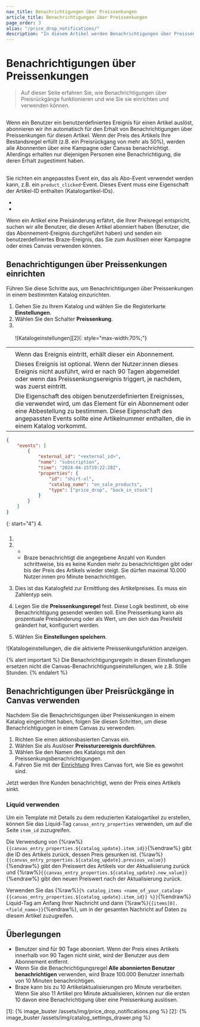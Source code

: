 ```yaml
---
nav_title: Benachrichtigungen über Preissenkungen
article_title: Benachrichtigungen über Preissenkungen
page_order: 3
alias: "/price_drop_notifications/"
description: "In diesem Artikel werden Benachrichtigungen über Preissenkungen in Braze-Katalogen erläutert."
---
```


# Benachrichtigungen über Preissenkungen

> Auf dieser Seite erfahren Sie, wie Benachrichtigungen über Preisrückgänge funktionieren und wie Sie sie einrichten und verwenden können. 

## 

Wenn ein Benutzer ein benutzerdefiniertes Ereignis für einen Artikel auslöst, abonnieren wir ihn automatisch für den Erhalt von Benachrichtigungen über Preissenkungen für diesen Artikel. Wenn der Preis des Artikels Ihre Bestandsregel erfüllt (z.B. ein Preisrückgang von mehr als 50%), werden alle Abonnenten über eine Kampagne oder Canvas benachrichtigt. Allerdings erhalten nur diejenigen Personen eine Benachrichtigung, die deren Erhalt zugestimmt haben. 

## 

Sie richten ein angepasstes Event ein, das als Abo-Event verwendet werden kann, z.B. ein `product_clicked`-Event. Dieses Event muss eine Eigenschaft der Artikel-ID enthalten (Katalogartikel-IDs).   



- 
- 

 Wenn ein Artikel eine Preisänderung erfährt, die Ihrer Preisregel entspricht, suchen wir alle Benutzer, die diesen Artikel abonniert haben (Benutzer, die das Abonnement-Ereignis durchgeführt haben) und senden ein benutzerdefiniertes Braze-Ereignis, das Sie zum Auslösen einer Kampagne oder eines Canvas verwenden können. 



## Benachrichtigungen über Preissenkungen einrichten

Führen Sie diese Schritte aus, um Benachrichtigungen über Preissenkungen in einem bestimmten Katalog einzurichten.

1. Gehen Sie zu Ihrem Katalog und wählen Sie die Registerkarte **Einstellungen**.
2. Wählen Sie den Schalter **Preissenkung**.
3.  <br><br> ![Katalogeinstellungen][2]{: style="max-width:70%;"}

|  |  |
| --- | --- |
|  |  |
|  |  Wenn das Ereignis eintritt, erhält dieser ein Abonnement. |
|  |  Dieses Ereignis ist optional. Wenn der Nutzer:innen dieses Ereignis nicht ausführt, wird er nach 90 Tagen abgemeldet oder wenn das Preissenkungsereignis triggert, je nachdem, was zuerst eintritt. |
|  | Die Eigenschaft des obigen benutzerdefinierten Ereignisses, die verwendet wird, um das Element für ein Abonnement oder eine Abbestellung zu bestimmen. Diese Eigenschaft des angepassten Events sollte eine Artikelnummer enthalten, die in einem Katalog vorkommt.  |




```json
{
    "events": [
        {
            "external_id": "<external_id>",
            "name": "subscription",
            "time": "2024-04-15T19:22:28Z",
            "properties": {
                "id": "shirt-xl",
                "catalog_name": "on_sale_products",
                "type": ["price_drop", "back_in_stock"]
            }
        }
    ]
}
```

{: start="4"}
4\. 

### 

1.  
2. <br>

    -  
    -   Braze benachrichtigt die angegebene Anzahl von Kunden schrittweise, bis es keine Kunden mehr zu benachrichtigen gibt oder bis der Preis des Artikels wieder steigt. Sie dürfen maximal 10.000 Nutzer:innen pro Minute benachrichtigen.<br>

2.  Dies ist das Katalogfeld zur Ermittlung des Artikelpreises. Es muss ein Zahlentyp sein.
3. Legen Sie die **Preissenkungsregel** fest. Diese Logik bestimmt, ob eine Benachrichtigung gesendet werden soll. Eine Preissenkung kann als prozentuale Preisänderung oder als Wert, um den sich das Preisfeld geändert hat, konfiguriert werden.
4. Wählen Sie **Einstellungen speichern**.

![Katalogeinstellungen, die die aktivierte Preissenkungsfunktion anzeigen. 

{% alert important %}
Die Benachrichtigungsregeln in diesen Einstellungen ersetzen nicht die Canvas-Benachrichtigungseinstellungen, wie z.B. Stille Stunden.
{% endalert %}

## Benachrichtigungen über Preisrückgänge in Canvas verwenden

Nachdem Sie die Benachrichtigungen über Preissenkungen in einem Katalog eingerichtet haben, folgen Sie diesen Schritten, um diese Benachrichtigungen in einem Canvas zu verwenden.

1. Richten Sie einen aktionsbasierten Canvas ein.
2. Wählen Sie als Auslöser **Preissturzereignis durchführen**.
3. Wählen Sie den Namen des Katalogs mit den Preissenkungsbenachrichtigungen.
4. Fahren Sie mit der [Einrichtung]({{site.baseurl}}/user_guide/engagement_tools/canvas/create_a_canvas/create_a_canvas/) Ihres Canvas fort, wie Sie es gewohnt sind.

Jetzt werden Ihre Kunden benachrichtigt, wenn der Preis eines Artikels sinkt.

### Liquid verwenden

Um ein Template mit Details zu dem reduzierten Katalogartikel zu erstellen, können Sie das Liquid-Tag `canvas_entry_properties` verwenden, um auf die Seite `item_id` zuzugreifen. 

Die Verwendung von {%raw%}``{{canvas_entry_properties.${catalog_update}.item_id}}``{%endraw%} gibt die ID des Artikels zurück, dessen Preis gesunken ist. {%raw%}``{{canvas_entry_properties.${catalog_update}.previous_value}}``{%endraw%} gibt den Preiswert des Artikels vor der Aktualisierung zurück und {%raw%}``{{canvas_entry_properties.${catalog_update}.new_value}}``{%endraw%} gibt den neuen Preiswert nach der Aktualisierung zurück. 

Verwenden Sie das {%raw%}``{% catalog_items <name_of_your_catalog> {{canvas_entry_properties.${catalog_update}.item_id}} %}}``{%endraw%} Liquid-Tag am Anfang Ihrer Nachricht und dann {%raw%}`{{items[0].<field_name>}}`{%endraw%}, um in der gesamten Nachricht auf Daten zu diesem Artikel zuzugreifen.

## Überlegungen

- Benutzer sind für 90 Tage abonniert. Wenn der Preis eines Artikels innerhalb von 90 Tagen nicht sinkt, wird der Benutzer aus dem Abonnement entfernt.
- Wenn Sie die Benachrichtigungsregel **Alle abonnierten Benutzer benachrichtigen** verwenden, wird Braze 100.000 Benutzer innerhalb von 10 Minuten benachrichtigen.
- Braze kann bis zu 10 Artikelaktualisierungen pro Minute verarbeiten. Wenn Sie also 11 Artikel pro Minute aktualisieren, können nur die ersten 10 davon eine Benachrichtigung über eine Preissenkung auslösen.

[1]: {% image_buster /assets/img/price_drop_notifications.png %}
[2]: {% image_buster /assets/img/catalog_settings_drawer.png %}
